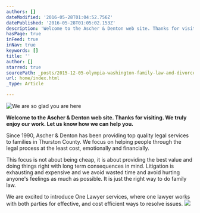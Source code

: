 ```yaml
---
authors: []
dateModified: '2016-05-28T01:04:52.756Z'
datePublished: '2016-05-28T01:05:02.153Z'
description: 'Welcome to the Ascher & Denton web site. Thanks for visiting. We truly enjoy our work. Let us know how we can help you.'
hasPage: true
inFeed: true
inNav: true
keywords: []
title: ''
author: []
starred: true
sourcePath: _posts/2015-12-05-olympia-washington-family-law-and-divorce-lawyers.md
url: home/index.html
_type: Article

---
```

![We are so glad you are here](https://the-grid-user-content.s3-us-west-2.amazonaws.com/d31a22e3-af78-4fef-b80d-2932dcdf7469.jpg)

**Welcome to the Ascher & Denton web site. Thanks for visiting. We truly enjoy our work. Let us know how we can help you.**

Since 1990, Ascher & Denton has been providing top quality legal services to families in Thurston County. We focus on helping people through the legal process at the least cost, emotionally and financially.

This focus is not about being cheap, it is about providing the best value and doing things right with long term consequences in mind. Litigation is exhausting and expensive and we avoid wasted time and avoid hurting anyone's feelings as much as possible. It is just the right way to do family law.

We are excited to introduce One Lawyer services, where one lawyer works with both parties for effective, and cost efficient ways to resolve issues.
![](https://the-grid-user-content.s3-us-west-2.amazonaws.com/415b432b-0356-4ba9-a01a-9843a350f0c8.jpg)